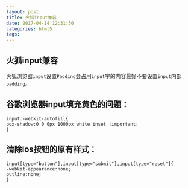 ```yaml
---
layout: post
title: 火狐input兼容
date: 2017-04-14 12:31:30
categories: html5
tags:
---
```

## 火狐input兼容
火狐浏览器`input`设置`Padding`会占用`input`字的内容最好不要设置`input`内部`padding`。


## 谷歌浏览器input填充黄色的问题：
	input:-webkit-autofill{
	box-shadow:0 0 0px 1000px white inset !important;
	}

## 清除ios按钮的原有样式：
	input[type="button"],input[type="submit"],input[type="reset"]{
	-webkit-appearance:none;
	outline:none;
	}

